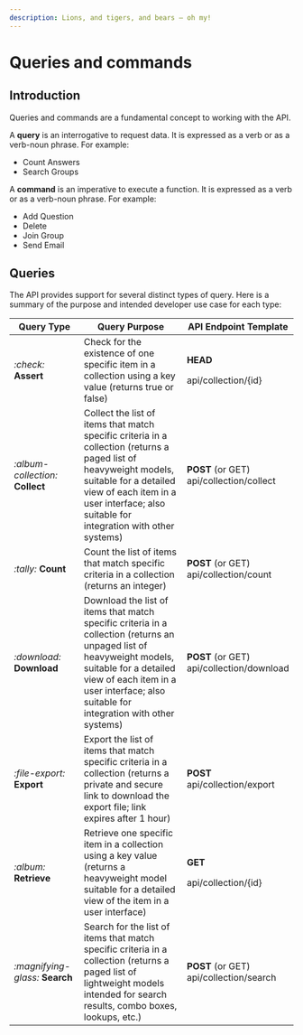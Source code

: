 ```yaml
---
description: Lions, and tigers, and bears — oh my!
---
```


# Queries and commands

## Introduction

Queries and commands are a fundamental concept to working with the API.

A **query** is an interrogative to request data. It is expressed as a verb or as a verb-noun phrase. For example:

* Count Answers
* Search Groups

A **command** is an imperative to execute a function. It is expressed as a verb or as a verb-noun phrase. For example:

* Add Question
* Delete
* Join Group
* Send Email

## Queries

The API provides support for several distinct types of query. Here is a summary of the purpose and intended developer use case for each type:

<table><thead><tr><th width="135">Query Type</th><th width="398">Query Purpose</th><th>API Endpoint Template</th></tr></thead><tbody><tr><td><i class="fa-check">:check:</i> <strong>Assert</strong></td><td>Check for the existence of one specific item in a collection using a key value (returns true or false)</td><td><p><strong>HEAD</strong></p><p>api/collection/{id}</p></td></tr><tr><td><i class="fa-album-collection">:album-collection:</i> <strong>Collect</strong></td><td>Collect the list of items that match specific criteria in a collection (returns a paged list of heavyweight models, suitable for a detailed view of each item in a user interface; also suitable for integration with other systems)</td><td><strong>POST</strong> (or GET)<br>api/collection/collect</td></tr><tr><td><i class="fa-tally">:tally:</i> <strong>Count</strong></td><td>Count the list of items that match specific criteria in a collection (returns an integer)</td><td><strong>POST</strong> (or GET)<br>api/collection/count</td></tr><tr><td><i class="fa-download">:download:</i> <strong>Download</strong></td><td>Download the list of items that match specific criteria in a collection (returns an unpaged list of heavyweight models, suitable for a detailed view of each item in a user interface; also suitable for integration with other systems)</td><td><strong>POST</strong> (or GET)<br>api/collection/download</td></tr><tr><td><i class="fa-file-export">:file-export:</i> <strong>Export</strong></td><td>Export the list of items that match specific criteria in a collection (returns a private and secure link to download the export file; link expires after 1 hour)</td><td><strong>POST</strong><br>api/collection/export</td></tr><tr><td><i class="fa-album">:album:</i> <strong>Retrieve</strong></td><td>Retrieve one specific item in a collection using a key value (returns a heavyweight model suitable for a detailed view of the item in a user interface)</td><td><p><strong>GET</strong></p><p>api/collection/{id}</p></td></tr><tr><td><i class="fa-magnifying-glass">:magnifying-glass:</i> <strong>Search</strong></td><td>Search for the list of items that match specific criteria in a collection (returns a paged list of lightweight models intended for search results, combo boxes, lookups, etc.)</td><td><strong>POST</strong> (or GET)<br>api/collection/search</td></tr></tbody></table>
